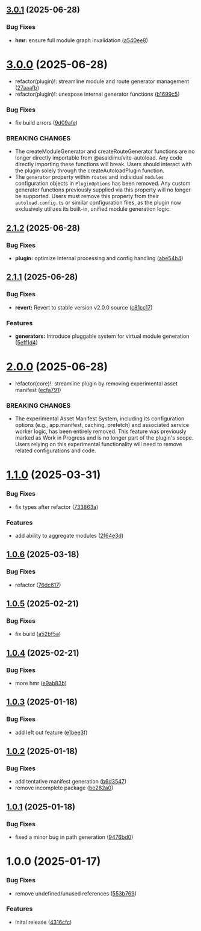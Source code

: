 ## [3.0.1](https://github.com/asaidimu/vite-autoload/compare/v3.0.0...v3.0.1) (2025-06-28)


### Bug Fixes

* **hmr:** ensure full module graph invalidation ([a540ee8](https://github.com/asaidimu/vite-autoload/commit/a540ee88b14ac75c4f819f8681a610e50ec0a888))

# [3.0.0](https://github.com/asaidimu/vite-autoload/compare/v2.1.2...v3.0.0) (2025-06-28)


* refactor(plugin)!: streamline module and route generator management ([27aaafb](https://github.com/asaidimu/vite-autoload/commit/27aaafbe904319a7e540af17ebae473ab83a4e82))
* refactor(plugin)!: unexpose internal generator functions ([b1699c5](https://github.com/asaidimu/vite-autoload/commit/b1699c5e6b3bf6fa66f8addce14e1c730b8a46fb))


### Bug Fixes

* fix build errors ([9d09afe](https://github.com/asaidimu/vite-autoload/commit/9d09afef9291fe08bde4de846b2d6df8821b5020))


### BREAKING CHANGES

* The createModuleGenerator and createRouteGenerator functions are no longer directly importable from @asaidimu/vite-autoload. Any code directly importing these functions will break.
Users should interact with the plugin solely through the createAutoloadPlugin function.
* The `generator` property within `routes` and individual `modules` configuration objects in `PluginOptions` has been removed. Any custom generator functions previously supplied via this property will no longer be supported. Users must remove this property from their `autoload.config.ts` or similar configuration files, as the plugin now exclusively utilizes its built-in, unified module generation logic.

## [2.1.2](https://github.com/asaidimu/vite-autoload/compare/v2.1.1...v2.1.2) (2025-06-28)


### Bug Fixes

* **plugin:** optimize internal processing and config handling ([abe54b4](https://github.com/asaidimu/vite-autoload/commit/abe54b4dedb8fd174f9659d72d440844ecd4ad2e))

## [2.1.1](https://github.com/asaidimu/vite-autoload/compare/v2.1.0...v2.1.1) (2025-06-28)


### Bug Fixes

* **revert:** Revert to stable version v2.0.0 source ([c81cc17](https://github.com/asaidimu/vite-autoload/commit/c81cc177ef61bbf656659177a1f91089ba674930))

### Features

* **generators:** Introduce pluggable system for virtual module generation ([5eff1d4](https://github.com/asaidimu/vite-autoload/commit/5eff1d4be7b201a188a5f531ab1107ae2d28e687))

# [2.0.0](https://github.com/asaidimu/vite-autoload/compare/v1.1.0...v2.0.0) (2025-06-28)


* refactor(core)!: streamline plugin by removing experimental asset manifest ([ecfa791](https://github.com/asaidimu/vite-autoload/commit/ecfa791b463bb25b5c68b021fe5a0bcdae765711))


### BREAKING CHANGES

* The experimental Asset Manifest System, including its configuration options (e.g., app.manifest, caching, prefetch) and associated service worker logic, has been entirely removed. This feature was previously marked as Work in Progress and is no longer part of the plugin's scope. Users relying on this experimental functionality will need to remove related configurations and code.

# [1.1.0](https://github.com/asaidimu/vite-autoload/compare/v1.0.6...v1.1.0) (2025-03-31)


### Bug Fixes

* fix types after refactor ([733863a](https://github.com/asaidimu/vite-autoload/commit/733863ad6bcc44bf16c6fe457aab651fa095680b))


### Features

* add ability to aggregate modules ([2f64e3d](https://github.com/asaidimu/vite-autoload/commit/2f64e3d721a865bba23235556998b9877210e890))

## [1.0.6](https://github.com/asaidimu/vite-autoload/compare/v1.0.5...v1.0.6) (2025-03-18)


### Bug Fixes

* refactor ([76dc617](https://github.com/asaidimu/vite-autoload/commit/76dc617da141defaf86d72ebf81d4dab316eed4a))

## [1.0.5](https://github.com/asaidimu/vite-autoload/compare/v1.0.4...v1.0.5) (2025-02-21)


### Bug Fixes

* fix build ([a52bf5a](https://github.com/asaidimu/vite-autoload/commit/a52bf5a81924cb1c7ec2dfc0a684062c895023bc))

## [1.0.4](https://github.com/asaidimu/vite-autoload/compare/v1.0.3...v1.0.4) (2025-02-21)


### Bug Fixes

* more hmr ([e9ab83b](https://github.com/asaidimu/vite-autoload/commit/e9ab83b3dcb0300de09bd3a94594b34d3f009e60))

## [1.0.3](https://github.com/asaidimu/vite-autoload/compare/v1.0.2...v1.0.3) (2025-01-18)


### Bug Fixes

* add left out feature ([e1bee3f](https://github.com/asaidimu/vite-autoload/commit/e1bee3f6e739c56218fe7d8aac7de934e3e1f3ce))

## [1.0.2](https://github.com/asaidimu/vite-autoload/compare/v1.0.1...v1.0.2) (2025-01-18)


### Bug Fixes

* add tentative manifest generation ([b6d3547](https://github.com/asaidimu/vite-autoload/commit/b6d3547b2ac79ba88331ce9297b976ffe2f0064d))
* remove incomplete package ([be282a0](https://github.com/asaidimu/vite-autoload/commit/be282a070f5940f718ffd26d16e8197f3f87defb))

## [1.0.1](https://github.com/asaidimu/vite-autoload/compare/v1.0.0...v1.0.1) (2025-01-18)


### Bug Fixes

* fixed a minor bug in path generation ([9476bd0](https://github.com/asaidimu/vite-autoload/commit/9476bd0bc3e8ad25d19852942e0a1b3f7ef6831b))

# 1.0.0 (2025-01-17)


### Bug Fixes

* remove undefined/unused references ([553b769](https://github.com/asaidimu/vite-autoload/commit/553b76922393812a55453889cdb9af2ea3f21fb3))


### Features

* inital release ([4316cfc](https://github.com/asaidimu/vite-autoload/commit/4316cfc98439d06b661feccef7c657ec08cec9b6))
